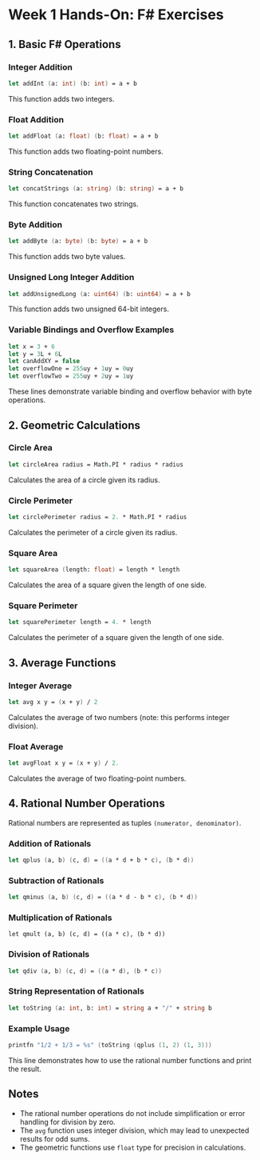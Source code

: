 # Week 1 Hands-On: F# Exercises

## 1. Basic F# Operations

### Integer Addition
```fsharp
let addInt (a: int) (b: int) = a + b
```
This function adds two integers.

### Float Addition
```fsharp
let addFloat (a: float) (b: float) = a + b
```
This function adds two floating-point numbers.

### String Concatenation
```fsharp
let concatStrings (a: string) (b: string) = a + b
```
This function concatenates two strings.

### Byte Addition
```fsharp
let addByte (a: byte) (b: byte) = a + b
```
This function adds two byte values.

### Unsigned Long Integer Addition
```fsharp
let addUnsignedLong (a: uint64) (b: uint64) = a + b
```
This function adds two unsigned 64-bit integers.

### Variable Bindings and Overflow Examples
```fsharp
let x = 3 + 6
let y = 3L + 6L
let canAddXY = false
let overflowOne = 255uy + 1uy = 0uy
let overflowTwo = 255uy + 2uy = 1uy
```
These lines demonstrate variable binding and overflow behavior with byte operations.

## 2. Geometric Calculations

### Circle Area
```fsharp
let circleArea radius = Math.PI * radius * radius
```
Calculates the area of a circle given its radius.

### Circle Perimeter
```fsharp
let circlePerimeter radius = 2. * Math.PI * radius
```
Calculates the perimeter of a circle given its radius.

### Square Area
```fsharp
let squareArea (length: float) = length * length
```
Calculates the area of a square given the length of one side.

### Square Perimeter
```fsharp
let squarePerimeter length = 4. * length
```
Calculates the perimeter of a square given the length of one side.

## 3. Average Functions

### Integer Average
```fsharp
let avg x y = (x + y) / 2
```
Calculates the average of two numbers (note: this performs integer division).

### Float Average
```fsharp
let avgFloat x y = (x + y) / 2.
```
Calculates the average of two floating-point numbers.

## 4. Rational Number Operations

Rational numbers are represented as tuples `(numerator, denominator)`.

### Addition of Rationals
```fsharp
let qplus (a, b) (c, d) = ((a * d + b * c), (b * d))
```

### Subtraction of Rationals
```fsharp
let qminus (a, b) (c, d) = ((a * d - b * c), (b * d))
```

### Multiplication of Rationals
```f#
let qmult (a, b) (c, d) = ((a * c), (b * d))
```

### Division of Rationals
```fsharp
let qdiv (a, b) (c, d) = ((a * d), (b * c))
```

### String Representation of Rationals
```fsharp
let toString (a: int, b: int) = string a + "/" + string b
```

### Example Usage
```fsharp
printfn "1/2 + 1/3 = %s" (toString (qplus (1, 2) (1, 3)))
```
This line demonstrates how to use the rational number functions and print the result.

## Notes
- The rational number operations do not include simplification or error handling for division by zero.
- The `avg` function uses integer division, which may lead to unexpected results for odd sums.
- The geometric functions use `float` type for precision in calculations.